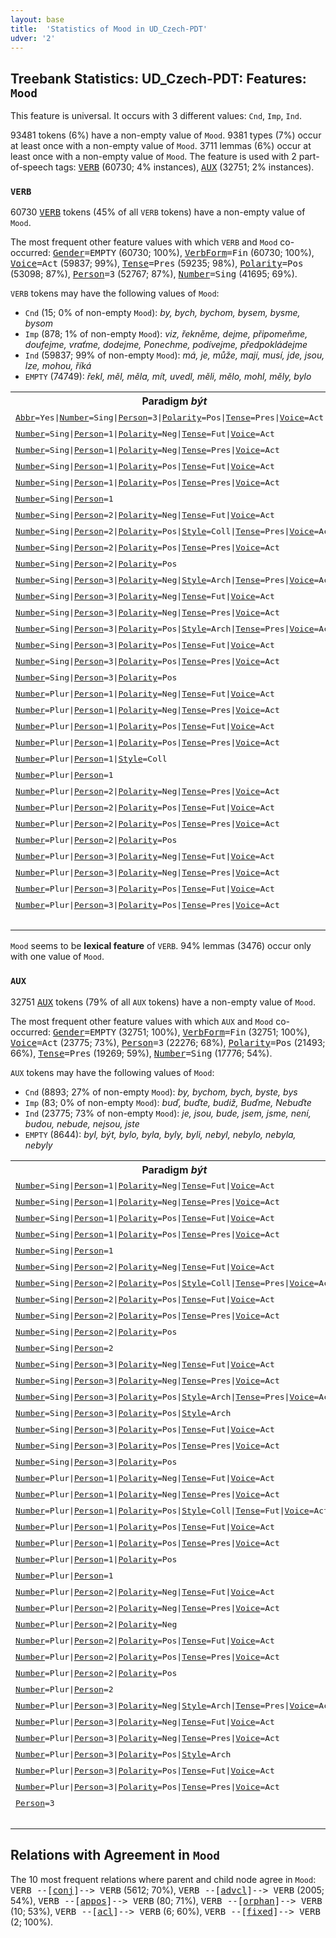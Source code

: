 ```yaml
---
layout: base
title:  'Statistics of Mood in UD_Czech-PDT'
udver: '2'
---
```


## Treebank Statistics: UD_Czech-PDT: Features: `Mood`

This feature is universal.
It occurs with 3 different values: `Cnd`, `Imp`, `Ind`.

93481 tokens (6%) have a non-empty value of `Mood`.
9381 types (7%) occur at least once with a non-empty value of `Mood`.
3711 lemmas (6%) occur at least once with a non-empty value of `Mood`.
The feature is used with 2 part-of-speech tags: <tt><a href="cs_pdt-pos-VERB.html">VERB</a></tt> (60730; 4% instances), <tt><a href="cs_pdt-pos-AUX.html">AUX</a></tt> (32751; 2% instances).

### `VERB`

60730 <tt><a href="cs_pdt-pos-VERB.html">VERB</a></tt> tokens (45% of all `VERB` tokens) have a non-empty value of `Mood`.

The most frequent other feature values with which `VERB` and `Mood` co-occurred: <tt><a href="cs_pdt-feat-Gender.html">Gender</a></tt><tt>=EMPTY</tt> (60730; 100%), <tt><a href="cs_pdt-feat-VerbForm.html">VerbForm</a></tt><tt>=Fin</tt> (60730; 100%), <tt><a href="cs_pdt-feat-Voice.html">Voice</a></tt><tt>=Act</tt> (59837; 99%), <tt><a href="cs_pdt-feat-Tense.html">Tense</a></tt><tt>=Pres</tt> (59235; 98%), <tt><a href="cs_pdt-feat-Polarity.html">Polarity</a></tt><tt>=Pos</tt> (53098; 87%), <tt><a href="cs_pdt-feat-Person.html">Person</a></tt><tt>=3</tt> (52767; 87%), <tt><a href="cs_pdt-feat-Number.html">Number</a></tt><tt>=Sing</tt> (41695; 69%).

`VERB` tokens may have the following values of `Mood`:

* `Cnd` (15; 0% of non-empty `Mood`): <em>by, bych, bychom, bysem, bysme, bysom</em>
* `Imp` (878; 1% of non-empty `Mood`): <em>viz, řekněme, dejme, připomeňme, doufejme, vraťme, dodejme, Ponechme, podívejme, předpokládejme</em>
* `Ind` (59837; 99% of non-empty `Mood`): <em>má, je, může, mají, musí, jde, jsou, lze, mohou, říká</em>
* `EMPTY` (74749): <em>řekl, měl, měla, mít, uvedl, měli, mělo, mohl, měly, bylo</em>

<table>
  <tr><th>Paradigm <i>být</i></th><th><tt>Ind</tt></th><th><tt>Imp</tt></th><th><tt>Cnd</tt></th></tr>
  <tr><td><tt><tt><a href="cs_pdt-feat-Abbr.html">Abbr</a></tt><tt>=Yes</tt>|<tt><a href="cs_pdt-feat-Number.html">Number</a></tt><tt>=Sing</tt>|<tt><a href="cs_pdt-feat-Person.html">Person</a></tt><tt>=3</tt>|<tt><a href="cs_pdt-feat-Polarity.html">Polarity</a></tt><tt>=Pos</tt>|<tt><a href="cs_pdt-feat-Tense.html">Tense</a></tt><tt>=Pres</tt>|<tt><a href="cs_pdt-feat-Voice.html">Voice</a></tt><tt>=Act</tt></tt></td><td><em>j</em></td><td></td><td></td></tr>
  <tr><td><tt><tt><a href="cs_pdt-feat-Number.html">Number</a></tt><tt>=Sing</tt>|<tt><a href="cs_pdt-feat-Person.html">Person</a></tt><tt>=1</tt>|<tt><a href="cs_pdt-feat-Polarity.html">Polarity</a></tt><tt>=Neg</tt>|<tt><a href="cs_pdt-feat-Tense.html">Tense</a></tt><tt>=Fut</tt>|<tt><a href="cs_pdt-feat-Voice.html">Voice</a></tt><tt>=Act</tt></tt></td><td><em>nebudu</em></td><td></td><td></td></tr>
  <tr><td><tt><tt><a href="cs_pdt-feat-Number.html">Number</a></tt><tt>=Sing</tt>|<tt><a href="cs_pdt-feat-Person.html">Person</a></tt><tt>=1</tt>|<tt><a href="cs_pdt-feat-Polarity.html">Polarity</a></tt><tt>=Neg</tt>|<tt><a href="cs_pdt-feat-Tense.html">Tense</a></tt><tt>=Pres</tt>|<tt><a href="cs_pdt-feat-Voice.html">Voice</a></tt><tt>=Act</tt></tt></td><td><em>nejsem</em></td><td></td><td></td></tr>
  <tr><td><tt><tt><a href="cs_pdt-feat-Number.html">Number</a></tt><tt>=Sing</tt>|<tt><a href="cs_pdt-feat-Person.html">Person</a></tt><tt>=1</tt>|<tt><a href="cs_pdt-feat-Polarity.html">Polarity</a></tt><tt>=Pos</tt>|<tt><a href="cs_pdt-feat-Tense.html">Tense</a></tt><tt>=Fut</tt>|<tt><a href="cs_pdt-feat-Voice.html">Voice</a></tt><tt>=Act</tt></tt></td><td><em>budu</em></td><td></td><td></td></tr>
  <tr><td><tt><tt><a href="cs_pdt-feat-Number.html">Number</a></tt><tt>=Sing</tt>|<tt><a href="cs_pdt-feat-Person.html">Person</a></tt><tt>=1</tt>|<tt><a href="cs_pdt-feat-Polarity.html">Polarity</a></tt><tt>=Pos</tt>|<tt><a href="cs_pdt-feat-Tense.html">Tense</a></tt><tt>=Pres</tt>|<tt><a href="cs_pdt-feat-Voice.html">Voice</a></tt><tt>=Act</tt></tt></td><td><em>jsem</em></td><td></td><td></td></tr>
  <tr><td><tt><tt><a href="cs_pdt-feat-Number.html">Number</a></tt><tt>=Sing</tt>|<tt><a href="cs_pdt-feat-Person.html">Person</a></tt><tt>=1</tt></tt></td><td></td><td></td><td><em>bych</em></td></tr>
  <tr><td><tt><tt><a href="cs_pdt-feat-Number.html">Number</a></tt><tt>=Sing</tt>|<tt><a href="cs_pdt-feat-Person.html">Person</a></tt><tt>=2</tt>|<tt><a href="cs_pdt-feat-Polarity.html">Polarity</a></tt><tt>=Neg</tt>|<tt><a href="cs_pdt-feat-Tense.html">Tense</a></tt><tt>=Fut</tt>|<tt><a href="cs_pdt-feat-Voice.html">Voice</a></tt><tt>=Act</tt></tt></td><td><em>nebudeš</em></td><td></td><td></td></tr>
  <tr><td><tt><tt><a href="cs_pdt-feat-Number.html">Number</a></tt><tt>=Sing</tt>|<tt><a href="cs_pdt-feat-Person.html">Person</a></tt><tt>=2</tt>|<tt><a href="cs_pdt-feat-Polarity.html">Polarity</a></tt><tt>=Pos</tt>|<tt><a href="cs_pdt-feat-Style.html">Style</a></tt><tt>=Coll</tt>|<tt><a href="cs_pdt-feat-Tense.html">Tense</a></tt><tt>=Pres</tt>|<tt><a href="cs_pdt-feat-Voice.html">Voice</a></tt><tt>=Act</tt></tt></td><td><em>si</em></td><td></td><td></td></tr>
  <tr><td><tt><tt><a href="cs_pdt-feat-Number.html">Number</a></tt><tt>=Sing</tt>|<tt><a href="cs_pdt-feat-Person.html">Person</a></tt><tt>=2</tt>|<tt><a href="cs_pdt-feat-Polarity.html">Polarity</a></tt><tt>=Pos</tt>|<tt><a href="cs_pdt-feat-Tense.html">Tense</a></tt><tt>=Pres</tt>|<tt><a href="cs_pdt-feat-Voice.html">Voice</a></tt><tt>=Act</tt></tt></td><td><em>jsi</em></td><td></td><td></td></tr>
  <tr><td><tt><tt><a href="cs_pdt-feat-Number.html">Number</a></tt><tt>=Sing</tt>|<tt><a href="cs_pdt-feat-Person.html">Person</a></tt><tt>=2</tt>|<tt><a href="cs_pdt-feat-Polarity.html">Polarity</a></tt><tt>=Pos</tt></tt></td><td></td><td><em>buď</em></td><td></td></tr>
  <tr><td><tt><tt><a href="cs_pdt-feat-Number.html">Number</a></tt><tt>=Sing</tt>|<tt><a href="cs_pdt-feat-Person.html">Person</a></tt><tt>=3</tt>|<tt><a href="cs_pdt-feat-Polarity.html">Polarity</a></tt><tt>=Neg</tt>|<tt><a href="cs_pdt-feat-Style.html">Style</a></tt><tt>=Arch</tt>|<tt><a href="cs_pdt-feat-Tense.html">Tense</a></tt><tt>=Pres</tt>|<tt><a href="cs_pdt-feat-Voice.html">Voice</a></tt><tt>=Act</tt></tt></td><td><em>Není</em></td><td></td><td></td></tr>
  <tr><td><tt><tt><a href="cs_pdt-feat-Number.html">Number</a></tt><tt>=Sing</tt>|<tt><a href="cs_pdt-feat-Person.html">Person</a></tt><tt>=3</tt>|<tt><a href="cs_pdt-feat-Polarity.html">Polarity</a></tt><tt>=Neg</tt>|<tt><a href="cs_pdt-feat-Tense.html">Tense</a></tt><tt>=Fut</tt>|<tt><a href="cs_pdt-feat-Voice.html">Voice</a></tt><tt>=Act</tt></tt></td><td><em>nebude</em></td><td></td><td></td></tr>
  <tr><td><tt><tt><a href="cs_pdt-feat-Number.html">Number</a></tt><tt>=Sing</tt>|<tt><a href="cs_pdt-feat-Person.html">Person</a></tt><tt>=3</tt>|<tt><a href="cs_pdt-feat-Polarity.html">Polarity</a></tt><tt>=Neg</tt>|<tt><a href="cs_pdt-feat-Tense.html">Tense</a></tt><tt>=Pres</tt>|<tt><a href="cs_pdt-feat-Voice.html">Voice</a></tt><tt>=Act</tt></tt></td><td><em>není</em></td><td></td><td></td></tr>
  <tr><td><tt><tt><a href="cs_pdt-feat-Number.html">Number</a></tt><tt>=Sing</tt>|<tt><a href="cs_pdt-feat-Person.html">Person</a></tt><tt>=3</tt>|<tt><a href="cs_pdt-feat-Polarity.html">Polarity</a></tt><tt>=Pos</tt>|<tt><a href="cs_pdt-feat-Style.html">Style</a></tt><tt>=Arch</tt>|<tt><a href="cs_pdt-feat-Tense.html">Tense</a></tt><tt>=Pres</tt>|<tt><a href="cs_pdt-feat-Voice.html">Voice</a></tt><tt>=Act</tt></tt></td><td><em>jest</em></td><td></td><td></td></tr>
  <tr><td><tt><tt><a href="cs_pdt-feat-Number.html">Number</a></tt><tt>=Sing</tt>|<tt><a href="cs_pdt-feat-Person.html">Person</a></tt><tt>=3</tt>|<tt><a href="cs_pdt-feat-Polarity.html">Polarity</a></tt><tt>=Pos</tt>|<tt><a href="cs_pdt-feat-Tense.html">Tense</a></tt><tt>=Fut</tt>|<tt><a href="cs_pdt-feat-Voice.html">Voice</a></tt><tt>=Act</tt></tt></td><td><em>bude</em></td><td></td><td></td></tr>
  <tr><td><tt><tt><a href="cs_pdt-feat-Number.html">Number</a></tt><tt>=Sing</tt>|<tt><a href="cs_pdt-feat-Person.html">Person</a></tt><tt>=3</tt>|<tt><a href="cs_pdt-feat-Polarity.html">Polarity</a></tt><tt>=Pos</tt>|<tt><a href="cs_pdt-feat-Tense.html">Tense</a></tt><tt>=Pres</tt>|<tt><a href="cs_pdt-feat-Voice.html">Voice</a></tt><tt>=Act</tt></tt></td><td><em>je</em></td><td></td><td></td></tr>
  <tr><td><tt><tt><a href="cs_pdt-feat-Number.html">Number</a></tt><tt>=Sing</tt>|<tt><a href="cs_pdt-feat-Person.html">Person</a></tt><tt>=3</tt>|<tt><a href="cs_pdt-feat-Polarity.html">Polarity</a></tt><tt>=Pos</tt></tt></td><td></td><td><em>budiž</em></td><td></td></tr>
  <tr><td><tt><tt><a href="cs_pdt-feat-Number.html">Number</a></tt><tt>=Plur</tt>|<tt><a href="cs_pdt-feat-Person.html">Person</a></tt><tt>=1</tt>|<tt><a href="cs_pdt-feat-Polarity.html">Polarity</a></tt><tt>=Neg</tt>|<tt><a href="cs_pdt-feat-Tense.html">Tense</a></tt><tt>=Fut</tt>|<tt><a href="cs_pdt-feat-Voice.html">Voice</a></tt><tt>=Act</tt></tt></td><td><em>nebudeme</em></td><td></td><td></td></tr>
  <tr><td><tt><tt><a href="cs_pdt-feat-Number.html">Number</a></tt><tt>=Plur</tt>|<tt><a href="cs_pdt-feat-Person.html">Person</a></tt><tt>=1</tt>|<tt><a href="cs_pdt-feat-Polarity.html">Polarity</a></tt><tt>=Neg</tt>|<tt><a href="cs_pdt-feat-Tense.html">Tense</a></tt><tt>=Pres</tt>|<tt><a href="cs_pdt-feat-Voice.html">Voice</a></tt><tt>=Act</tt></tt></td><td><em>nejsme</em></td><td></td><td></td></tr>
  <tr><td><tt><tt><a href="cs_pdt-feat-Number.html">Number</a></tt><tt>=Plur</tt>|<tt><a href="cs_pdt-feat-Person.html">Person</a></tt><tt>=1</tt>|<tt><a href="cs_pdt-feat-Polarity.html">Polarity</a></tt><tt>=Pos</tt>|<tt><a href="cs_pdt-feat-Tense.html">Tense</a></tt><tt>=Fut</tt>|<tt><a href="cs_pdt-feat-Voice.html">Voice</a></tt><tt>=Act</tt></tt></td><td><em>budeme</em></td><td></td><td></td></tr>
  <tr><td><tt><tt><a href="cs_pdt-feat-Number.html">Number</a></tt><tt>=Plur</tt>|<tt><a href="cs_pdt-feat-Person.html">Person</a></tt><tt>=1</tt>|<tt><a href="cs_pdt-feat-Polarity.html">Polarity</a></tt><tt>=Pos</tt>|<tt><a href="cs_pdt-feat-Tense.html">Tense</a></tt><tt>=Pres</tt>|<tt><a href="cs_pdt-feat-Voice.html">Voice</a></tt><tt>=Act</tt></tt></td><td><em>jsme</em></td><td></td><td></td></tr>
  <tr><td><tt><tt><a href="cs_pdt-feat-Number.html">Number</a></tt><tt>=Plur</tt>|<tt><a href="cs_pdt-feat-Person.html">Person</a></tt><tt>=1</tt>|<tt><a href="cs_pdt-feat-Style.html">Style</a></tt><tt>=Coll</tt></tt></td><td></td><td></td><td><em>bysme</em></td></tr>
  <tr><td><tt><tt><a href="cs_pdt-feat-Number.html">Number</a></tt><tt>=Plur</tt>|<tt><a href="cs_pdt-feat-Person.html">Person</a></tt><tt>=1</tt></tt></td><td></td><td></td><td><em>bychom</em></td></tr>
  <tr><td><tt><tt><a href="cs_pdt-feat-Number.html">Number</a></tt><tt>=Plur</tt>|<tt><a href="cs_pdt-feat-Person.html">Person</a></tt><tt>=2</tt>|<tt><a href="cs_pdt-feat-Polarity.html">Polarity</a></tt><tt>=Neg</tt>|<tt><a href="cs_pdt-feat-Tense.html">Tense</a></tt><tt>=Pres</tt>|<tt><a href="cs_pdt-feat-Voice.html">Voice</a></tt><tt>=Act</tt></tt></td><td><em>nejste</em></td><td></td><td></td></tr>
  <tr><td><tt><tt><a href="cs_pdt-feat-Number.html">Number</a></tt><tt>=Plur</tt>|<tt><a href="cs_pdt-feat-Person.html">Person</a></tt><tt>=2</tt>|<tt><a href="cs_pdt-feat-Polarity.html">Polarity</a></tt><tt>=Pos</tt>|<tt><a href="cs_pdt-feat-Tense.html">Tense</a></tt><tt>=Fut</tt>|<tt><a href="cs_pdt-feat-Voice.html">Voice</a></tt><tt>=Act</tt></tt></td><td><em>budete</em></td><td></td><td></td></tr>
  <tr><td><tt><tt><a href="cs_pdt-feat-Number.html">Number</a></tt><tt>=Plur</tt>|<tt><a href="cs_pdt-feat-Person.html">Person</a></tt><tt>=2</tt>|<tt><a href="cs_pdt-feat-Polarity.html">Polarity</a></tt><tt>=Pos</tt>|<tt><a href="cs_pdt-feat-Tense.html">Tense</a></tt><tt>=Pres</tt>|<tt><a href="cs_pdt-feat-Voice.html">Voice</a></tt><tt>=Act</tt></tt></td><td><em>jste</em></td><td></td><td></td></tr>
  <tr><td><tt><tt><a href="cs_pdt-feat-Number.html">Number</a></tt><tt>=Plur</tt>|<tt><a href="cs_pdt-feat-Person.html">Person</a></tt><tt>=2</tt>|<tt><a href="cs_pdt-feat-Polarity.html">Polarity</a></tt><tt>=Pos</tt></tt></td><td></td><td><em>buďte</em></td><td></td></tr>
  <tr><td><tt><tt><a href="cs_pdt-feat-Number.html">Number</a></tt><tt>=Plur</tt>|<tt><a href="cs_pdt-feat-Person.html">Person</a></tt><tt>=3</tt>|<tt><a href="cs_pdt-feat-Polarity.html">Polarity</a></tt><tt>=Neg</tt>|<tt><a href="cs_pdt-feat-Tense.html">Tense</a></tt><tt>=Fut</tt>|<tt><a href="cs_pdt-feat-Voice.html">Voice</a></tt><tt>=Act</tt></tt></td><td><em>nebudou</em></td><td></td><td></td></tr>
  <tr><td><tt><tt><a href="cs_pdt-feat-Number.html">Number</a></tt><tt>=Plur</tt>|<tt><a href="cs_pdt-feat-Person.html">Person</a></tt><tt>=3</tt>|<tt><a href="cs_pdt-feat-Polarity.html">Polarity</a></tt><tt>=Neg</tt>|<tt><a href="cs_pdt-feat-Tense.html">Tense</a></tt><tt>=Pres</tt>|<tt><a href="cs_pdt-feat-Voice.html">Voice</a></tt><tt>=Act</tt></tt></td><td><em>nejsou</em></td><td></td><td></td></tr>
  <tr><td><tt><tt><a href="cs_pdt-feat-Number.html">Number</a></tt><tt>=Plur</tt>|<tt><a href="cs_pdt-feat-Person.html">Person</a></tt><tt>=3</tt>|<tt><a href="cs_pdt-feat-Polarity.html">Polarity</a></tt><tt>=Pos</tt>|<tt><a href="cs_pdt-feat-Tense.html">Tense</a></tt><tt>=Fut</tt>|<tt><a href="cs_pdt-feat-Voice.html">Voice</a></tt><tt>=Act</tt></tt></td><td><em>budou</em></td><td></td><td></td></tr>
  <tr><td><tt><tt><a href="cs_pdt-feat-Number.html">Number</a></tt><tt>=Plur</tt>|<tt><a href="cs_pdt-feat-Person.html">Person</a></tt><tt>=3</tt>|<tt><a href="cs_pdt-feat-Polarity.html">Polarity</a></tt><tt>=Pos</tt>|<tt><a href="cs_pdt-feat-Tense.html">Tense</a></tt><tt>=Pres</tt>|<tt><a href="cs_pdt-feat-Voice.html">Voice</a></tt><tt>=Act</tt></tt></td><td><em>jsou</em></td><td></td><td></td></tr>
  <tr><td><tt></tt></td><td></td><td></td><td><em>by</em></td></tr>
</table>

`Mood` seems to be **lexical feature** of `VERB`. 94% lemmas (3476) occur only with one value of `Mood`.

### `AUX`

32751 <tt><a href="cs_pdt-pos-AUX.html">AUX</a></tt> tokens (79% of all `AUX` tokens) have a non-empty value of `Mood`.

The most frequent other feature values with which `AUX` and `Mood` co-occurred: <tt><a href="cs_pdt-feat-Gender.html">Gender</a></tt><tt>=EMPTY</tt> (32751; 100%), <tt><a href="cs_pdt-feat-VerbForm.html">VerbForm</a></tt><tt>=Fin</tt> (32751; 100%), <tt><a href="cs_pdt-feat-Voice.html">Voice</a></tt><tt>=Act</tt> (23775; 73%), <tt><a href="cs_pdt-feat-Person.html">Person</a></tt><tt>=3</tt> (22276; 68%), <tt><a href="cs_pdt-feat-Polarity.html">Polarity</a></tt><tt>=Pos</tt> (21493; 66%), <tt><a href="cs_pdt-feat-Tense.html">Tense</a></tt><tt>=Pres</tt> (19269; 59%), <tt><a href="cs_pdt-feat-Number.html">Number</a></tt><tt>=Sing</tt> (17776; 54%).

`AUX` tokens may have the following values of `Mood`:

* `Cnd` (8893; 27% of non-empty `Mood`): <em>by, bychom, bych, byste, bys</em>
* `Imp` (83; 0% of non-empty `Mood`): <em>buď, buďte, budiž, Buďme, Nebuďte</em>
* `Ind` (23775; 73% of non-empty `Mood`): <em>je, jsou, bude, jsem, jsme, není, budou, nebude, nejsou, jste</em>
* `EMPTY` (8644): <em>byl, být, bylo, byla, byly, byli, nebyl, nebylo, nebyla, nebyly</em>

<table>
  <tr><th>Paradigm <i>být</i></th><th><tt>Ind</tt></th><th><tt>Imp</tt></th><th><tt>Cnd</tt></th></tr>
  <tr><td><tt><tt><a href="cs_pdt-feat-Number.html">Number</a></tt><tt>=Sing</tt>|<tt><a href="cs_pdt-feat-Person.html">Person</a></tt><tt>=1</tt>|<tt><a href="cs_pdt-feat-Polarity.html">Polarity</a></tt><tt>=Neg</tt>|<tt><a href="cs_pdt-feat-Tense.html">Tense</a></tt><tt>=Fut</tt>|<tt><a href="cs_pdt-feat-Voice.html">Voice</a></tt><tt>=Act</tt></tt></td><td><em>nebudu</em></td><td></td><td></td></tr>
  <tr><td><tt><tt><a href="cs_pdt-feat-Number.html">Number</a></tt><tt>=Sing</tt>|<tt><a href="cs_pdt-feat-Person.html">Person</a></tt><tt>=1</tt>|<tt><a href="cs_pdt-feat-Polarity.html">Polarity</a></tt><tt>=Neg</tt>|<tt><a href="cs_pdt-feat-Tense.html">Tense</a></tt><tt>=Pres</tt>|<tt><a href="cs_pdt-feat-Voice.html">Voice</a></tt><tt>=Act</tt></tt></td><td><em>nejsem</em></td><td></td><td></td></tr>
  <tr><td><tt><tt><a href="cs_pdt-feat-Number.html">Number</a></tt><tt>=Sing</tt>|<tt><a href="cs_pdt-feat-Person.html">Person</a></tt><tt>=1</tt>|<tt><a href="cs_pdt-feat-Polarity.html">Polarity</a></tt><tt>=Pos</tt>|<tt><a href="cs_pdt-feat-Tense.html">Tense</a></tt><tt>=Fut</tt>|<tt><a href="cs_pdt-feat-Voice.html">Voice</a></tt><tt>=Act</tt></tt></td><td><em>budu</em></td><td></td><td></td></tr>
  <tr><td><tt><tt><a href="cs_pdt-feat-Number.html">Number</a></tt><tt>=Sing</tt>|<tt><a href="cs_pdt-feat-Person.html">Person</a></tt><tt>=1</tt>|<tt><a href="cs_pdt-feat-Polarity.html">Polarity</a></tt><tt>=Pos</tt>|<tt><a href="cs_pdt-feat-Tense.html">Tense</a></tt><tt>=Pres</tt>|<tt><a href="cs_pdt-feat-Voice.html">Voice</a></tt><tt>=Act</tt></tt></td><td><em>jsem</em></td><td></td><td></td></tr>
  <tr><td><tt><tt><a href="cs_pdt-feat-Number.html">Number</a></tt><tt>=Sing</tt>|<tt><a href="cs_pdt-feat-Person.html">Person</a></tt><tt>=1</tt></tt></td><td></td><td></td><td><em>bych</em></td></tr>
  <tr><td><tt><tt><a href="cs_pdt-feat-Number.html">Number</a></tt><tt>=Sing</tt>|<tt><a href="cs_pdt-feat-Person.html">Person</a></tt><tt>=2</tt>|<tt><a href="cs_pdt-feat-Polarity.html">Polarity</a></tt><tt>=Neg</tt>|<tt><a href="cs_pdt-feat-Tense.html">Tense</a></tt><tt>=Fut</tt>|<tt><a href="cs_pdt-feat-Voice.html">Voice</a></tt><tt>=Act</tt></tt></td><td><em>Nebudeš</em></td><td></td><td></td></tr>
  <tr><td><tt><tt><a href="cs_pdt-feat-Number.html">Number</a></tt><tt>=Sing</tt>|<tt><a href="cs_pdt-feat-Person.html">Person</a></tt><tt>=2</tt>|<tt><a href="cs_pdt-feat-Polarity.html">Polarity</a></tt><tt>=Pos</tt>|<tt><a href="cs_pdt-feat-Style.html">Style</a></tt><tt>=Coll</tt>|<tt><a href="cs_pdt-feat-Tense.html">Tense</a></tt><tt>=Pres</tt>|<tt><a href="cs_pdt-feat-Voice.html">Voice</a></tt><tt>=Act</tt></tt></td><td><em>si</em></td><td></td><td></td></tr>
  <tr><td><tt><tt><a href="cs_pdt-feat-Number.html">Number</a></tt><tt>=Sing</tt>|<tt><a href="cs_pdt-feat-Person.html">Person</a></tt><tt>=2</tt>|<tt><a href="cs_pdt-feat-Polarity.html">Polarity</a></tt><tt>=Pos</tt>|<tt><a href="cs_pdt-feat-Tense.html">Tense</a></tt><tt>=Fut</tt>|<tt><a href="cs_pdt-feat-Voice.html">Voice</a></tt><tt>=Act</tt></tt></td><td><em>budeš</em></td><td></td><td></td></tr>
  <tr><td><tt><tt><a href="cs_pdt-feat-Number.html">Number</a></tt><tt>=Sing</tt>|<tt><a href="cs_pdt-feat-Person.html">Person</a></tt><tt>=2</tt>|<tt><a href="cs_pdt-feat-Polarity.html">Polarity</a></tt><tt>=Pos</tt>|<tt><a href="cs_pdt-feat-Tense.html">Tense</a></tt><tt>=Pres</tt>|<tt><a href="cs_pdt-feat-Voice.html">Voice</a></tt><tt>=Act</tt></tt></td><td><em>jsi</em></td><td></td><td></td></tr>
  <tr><td><tt><tt><a href="cs_pdt-feat-Number.html">Number</a></tt><tt>=Sing</tt>|<tt><a href="cs_pdt-feat-Person.html">Person</a></tt><tt>=2</tt>|<tt><a href="cs_pdt-feat-Polarity.html">Polarity</a></tt><tt>=Pos</tt></tt></td><td></td><td><em>buď</em></td><td></td></tr>
  <tr><td><tt><tt><a href="cs_pdt-feat-Number.html">Number</a></tt><tt>=Sing</tt>|<tt><a href="cs_pdt-feat-Person.html">Person</a></tt><tt>=2</tt></tt></td><td></td><td></td><td><em>bys</em></td></tr>
  <tr><td><tt><tt><a href="cs_pdt-feat-Number.html">Number</a></tt><tt>=Sing</tt>|<tt><a href="cs_pdt-feat-Person.html">Person</a></tt><tt>=3</tt>|<tt><a href="cs_pdt-feat-Polarity.html">Polarity</a></tt><tt>=Neg</tt>|<tt><a href="cs_pdt-feat-Tense.html">Tense</a></tt><tt>=Fut</tt>|<tt><a href="cs_pdt-feat-Voice.html">Voice</a></tt><tt>=Act</tt></tt></td><td><em>nebude</em></td><td></td><td></td></tr>
  <tr><td><tt><tt><a href="cs_pdt-feat-Number.html">Number</a></tt><tt>=Sing</tt>|<tt><a href="cs_pdt-feat-Person.html">Person</a></tt><tt>=3</tt>|<tt><a href="cs_pdt-feat-Polarity.html">Polarity</a></tt><tt>=Neg</tt>|<tt><a href="cs_pdt-feat-Tense.html">Tense</a></tt><tt>=Pres</tt>|<tt><a href="cs_pdt-feat-Voice.html">Voice</a></tt><tt>=Act</tt></tt></td><td><em>není</em></td><td></td><td></td></tr>
  <tr><td><tt><tt><a href="cs_pdt-feat-Number.html">Number</a></tt><tt>=Sing</tt>|<tt><a href="cs_pdt-feat-Person.html">Person</a></tt><tt>=3</tt>|<tt><a href="cs_pdt-feat-Polarity.html">Polarity</a></tt><tt>=Pos</tt>|<tt><a href="cs_pdt-feat-Style.html">Style</a></tt><tt>=Arch</tt>|<tt><a href="cs_pdt-feat-Tense.html">Tense</a></tt><tt>=Pres</tt>|<tt><a href="cs_pdt-feat-Voice.html">Voice</a></tt><tt>=Act</tt></tt></td><td><em>jest</em></td><td></td><td></td></tr>
  <tr><td><tt><tt><a href="cs_pdt-feat-Number.html">Number</a></tt><tt>=Sing</tt>|<tt><a href="cs_pdt-feat-Person.html">Person</a></tt><tt>=3</tt>|<tt><a href="cs_pdt-feat-Polarity.html">Polarity</a></tt><tt>=Pos</tt>|<tt><a href="cs_pdt-feat-Style.html">Style</a></tt><tt>=Arch</tt></tt></td><td></td><td><em>buď</em></td><td></td></tr>
  <tr><td><tt><tt><a href="cs_pdt-feat-Number.html">Number</a></tt><tt>=Sing</tt>|<tt><a href="cs_pdt-feat-Person.html">Person</a></tt><tt>=3</tt>|<tt><a href="cs_pdt-feat-Polarity.html">Polarity</a></tt><tt>=Pos</tt>|<tt><a href="cs_pdt-feat-Tense.html">Tense</a></tt><tt>=Fut</tt>|<tt><a href="cs_pdt-feat-Voice.html">Voice</a></tt><tt>=Act</tt></tt></td><td><em>bude</em></td><td></td><td></td></tr>
  <tr><td><tt><tt><a href="cs_pdt-feat-Number.html">Number</a></tt><tt>=Sing</tt>|<tt><a href="cs_pdt-feat-Person.html">Person</a></tt><tt>=3</tt>|<tt><a href="cs_pdt-feat-Polarity.html">Polarity</a></tt><tt>=Pos</tt>|<tt><a href="cs_pdt-feat-Tense.html">Tense</a></tt><tt>=Pres</tt>|<tt><a href="cs_pdt-feat-Voice.html">Voice</a></tt><tt>=Act</tt></tt></td><td><em>je</em></td><td></td><td></td></tr>
  <tr><td><tt><tt><a href="cs_pdt-feat-Number.html">Number</a></tt><tt>=Sing</tt>|<tt><a href="cs_pdt-feat-Person.html">Person</a></tt><tt>=3</tt>|<tt><a href="cs_pdt-feat-Polarity.html">Polarity</a></tt><tt>=Pos</tt></tt></td><td></td><td><em>budiž</em></td><td></td></tr>
  <tr><td><tt><tt><a href="cs_pdt-feat-Number.html">Number</a></tt><tt>=Plur</tt>|<tt><a href="cs_pdt-feat-Person.html">Person</a></tt><tt>=1</tt>|<tt><a href="cs_pdt-feat-Polarity.html">Polarity</a></tt><tt>=Neg</tt>|<tt><a href="cs_pdt-feat-Tense.html">Tense</a></tt><tt>=Fut</tt>|<tt><a href="cs_pdt-feat-Voice.html">Voice</a></tt><tt>=Act</tt></tt></td><td><em>nebudeme</em></td><td></td><td></td></tr>
  <tr><td><tt><tt><a href="cs_pdt-feat-Number.html">Number</a></tt><tt>=Plur</tt>|<tt><a href="cs_pdt-feat-Person.html">Person</a></tt><tt>=1</tt>|<tt><a href="cs_pdt-feat-Polarity.html">Polarity</a></tt><tt>=Neg</tt>|<tt><a href="cs_pdt-feat-Tense.html">Tense</a></tt><tt>=Pres</tt>|<tt><a href="cs_pdt-feat-Voice.html">Voice</a></tt><tt>=Act</tt></tt></td><td><em>nejsme</em></td><td></td><td></td></tr>
  <tr><td><tt><tt><a href="cs_pdt-feat-Number.html">Number</a></tt><tt>=Plur</tt>|<tt><a href="cs_pdt-feat-Person.html">Person</a></tt><tt>=1</tt>|<tt><a href="cs_pdt-feat-Polarity.html">Polarity</a></tt><tt>=Pos</tt>|<tt><a href="cs_pdt-feat-Style.html">Style</a></tt><tt>=Coll</tt>|<tt><a href="cs_pdt-feat-Tense.html">Tense</a></tt><tt>=Fut</tt>|<tt><a href="cs_pdt-feat-Voice.html">Voice</a></tt><tt>=Act</tt></tt></td><td><em>budem</em></td><td></td><td></td></tr>
  <tr><td><tt><tt><a href="cs_pdt-feat-Number.html">Number</a></tt><tt>=Plur</tt>|<tt><a href="cs_pdt-feat-Person.html">Person</a></tt><tt>=1</tt>|<tt><a href="cs_pdt-feat-Polarity.html">Polarity</a></tt><tt>=Pos</tt>|<tt><a href="cs_pdt-feat-Tense.html">Tense</a></tt><tt>=Fut</tt>|<tt><a href="cs_pdt-feat-Voice.html">Voice</a></tt><tt>=Act</tt></tt></td><td><em>budeme</em></td><td></td><td></td></tr>
  <tr><td><tt><tt><a href="cs_pdt-feat-Number.html">Number</a></tt><tt>=Plur</tt>|<tt><a href="cs_pdt-feat-Person.html">Person</a></tt><tt>=1</tt>|<tt><a href="cs_pdt-feat-Polarity.html">Polarity</a></tt><tt>=Pos</tt>|<tt><a href="cs_pdt-feat-Tense.html">Tense</a></tt><tt>=Pres</tt>|<tt><a href="cs_pdt-feat-Voice.html">Voice</a></tt><tt>=Act</tt></tt></td><td><em>jsme</em></td><td></td><td></td></tr>
  <tr><td><tt><tt><a href="cs_pdt-feat-Number.html">Number</a></tt><tt>=Plur</tt>|<tt><a href="cs_pdt-feat-Person.html">Person</a></tt><tt>=1</tt>|<tt><a href="cs_pdt-feat-Polarity.html">Polarity</a></tt><tt>=Pos</tt></tt></td><td></td><td><em>Buďme</em></td><td></td></tr>
  <tr><td><tt><tt><a href="cs_pdt-feat-Number.html">Number</a></tt><tt>=Plur</tt>|<tt><a href="cs_pdt-feat-Person.html">Person</a></tt><tt>=1</tt></tt></td><td></td><td></td><td><em>bychom</em></td></tr>
  <tr><td><tt><tt><a href="cs_pdt-feat-Number.html">Number</a></tt><tt>=Plur</tt>|<tt><a href="cs_pdt-feat-Person.html">Person</a></tt><tt>=2</tt>|<tt><a href="cs_pdt-feat-Polarity.html">Polarity</a></tt><tt>=Neg</tt>|<tt><a href="cs_pdt-feat-Tense.html">Tense</a></tt><tt>=Fut</tt>|<tt><a href="cs_pdt-feat-Voice.html">Voice</a></tt><tt>=Act</tt></tt></td><td><em>nebudete</em></td><td></td><td></td></tr>
  <tr><td><tt><tt><a href="cs_pdt-feat-Number.html">Number</a></tt><tt>=Plur</tt>|<tt><a href="cs_pdt-feat-Person.html">Person</a></tt><tt>=2</tt>|<tt><a href="cs_pdt-feat-Polarity.html">Polarity</a></tt><tt>=Neg</tt>|<tt><a href="cs_pdt-feat-Tense.html">Tense</a></tt><tt>=Pres</tt>|<tt><a href="cs_pdt-feat-Voice.html">Voice</a></tt><tt>=Act</tt></tt></td><td><em>nejste</em></td><td></td><td></td></tr>
  <tr><td><tt><tt><a href="cs_pdt-feat-Number.html">Number</a></tt><tt>=Plur</tt>|<tt><a href="cs_pdt-feat-Person.html">Person</a></tt><tt>=2</tt>|<tt><a href="cs_pdt-feat-Polarity.html">Polarity</a></tt><tt>=Neg</tt></tt></td><td></td><td><em>Nebuďte</em></td><td></td></tr>
  <tr><td><tt><tt><a href="cs_pdt-feat-Number.html">Number</a></tt><tt>=Plur</tt>|<tt><a href="cs_pdt-feat-Person.html">Person</a></tt><tt>=2</tt>|<tt><a href="cs_pdt-feat-Polarity.html">Polarity</a></tt><tt>=Pos</tt>|<tt><a href="cs_pdt-feat-Tense.html">Tense</a></tt><tt>=Fut</tt>|<tt><a href="cs_pdt-feat-Voice.html">Voice</a></tt><tt>=Act</tt></tt></td><td><em>budete</em></td><td></td><td></td></tr>
  <tr><td><tt><tt><a href="cs_pdt-feat-Number.html">Number</a></tt><tt>=Plur</tt>|<tt><a href="cs_pdt-feat-Person.html">Person</a></tt><tt>=2</tt>|<tt><a href="cs_pdt-feat-Polarity.html">Polarity</a></tt><tt>=Pos</tt>|<tt><a href="cs_pdt-feat-Tense.html">Tense</a></tt><tt>=Pres</tt>|<tt><a href="cs_pdt-feat-Voice.html">Voice</a></tt><tt>=Act</tt></tt></td><td><em>jste</em></td><td></td><td></td></tr>
  <tr><td><tt><tt><a href="cs_pdt-feat-Number.html">Number</a></tt><tt>=Plur</tt>|<tt><a href="cs_pdt-feat-Person.html">Person</a></tt><tt>=2</tt>|<tt><a href="cs_pdt-feat-Polarity.html">Polarity</a></tt><tt>=Pos</tt></tt></td><td></td><td><em>buďte</em></td><td></td></tr>
  <tr><td><tt><tt><a href="cs_pdt-feat-Number.html">Number</a></tt><tt>=Plur</tt>|<tt><a href="cs_pdt-feat-Person.html">Person</a></tt><tt>=2</tt></tt></td><td></td><td></td><td><em>byste</em></td></tr>
  <tr><td><tt><tt><a href="cs_pdt-feat-Number.html">Number</a></tt><tt>=Plur</tt>|<tt><a href="cs_pdt-feat-Person.html">Person</a></tt><tt>=3</tt>|<tt><a href="cs_pdt-feat-Polarity.html">Polarity</a></tt><tt>=Neg</tt>|<tt><a href="cs_pdt-feat-Style.html">Style</a></tt><tt>=Arch</tt>|<tt><a href="cs_pdt-feat-Tense.html">Tense</a></tt><tt>=Pres</tt>|<tt><a href="cs_pdt-feat-Voice.html">Voice</a></tt><tt>=Act</tt></tt></td><td><em>nésó</em></td><td></td><td></td></tr>
  <tr><td><tt><tt><a href="cs_pdt-feat-Number.html">Number</a></tt><tt>=Plur</tt>|<tt><a href="cs_pdt-feat-Person.html">Person</a></tt><tt>=3</tt>|<tt><a href="cs_pdt-feat-Polarity.html">Polarity</a></tt><tt>=Neg</tt>|<tt><a href="cs_pdt-feat-Tense.html">Tense</a></tt><tt>=Fut</tt>|<tt><a href="cs_pdt-feat-Voice.html">Voice</a></tt><tt>=Act</tt></tt></td><td><em>nebudou</em></td><td></td><td></td></tr>
  <tr><td><tt><tt><a href="cs_pdt-feat-Number.html">Number</a></tt><tt>=Plur</tt>|<tt><a href="cs_pdt-feat-Person.html">Person</a></tt><tt>=3</tt>|<tt><a href="cs_pdt-feat-Polarity.html">Polarity</a></tt><tt>=Neg</tt>|<tt><a href="cs_pdt-feat-Tense.html">Tense</a></tt><tt>=Pres</tt>|<tt><a href="cs_pdt-feat-Voice.html">Voice</a></tt><tt>=Act</tt></tt></td><td><em>nejsou</em></td><td></td><td></td></tr>
  <tr><td><tt><tt><a href="cs_pdt-feat-Number.html">Number</a></tt><tt>=Plur</tt>|<tt><a href="cs_pdt-feat-Person.html">Person</a></tt><tt>=3</tt>|<tt><a href="cs_pdt-feat-Polarity.html">Polarity</a></tt><tt>=Pos</tt>|<tt><a href="cs_pdt-feat-Style.html">Style</a></tt><tt>=Arch</tt></tt></td><td></td><td><em>budiž</em></td><td></td></tr>
  <tr><td><tt><tt><a href="cs_pdt-feat-Number.html">Number</a></tt><tt>=Plur</tt>|<tt><a href="cs_pdt-feat-Person.html">Person</a></tt><tt>=3</tt>|<tt><a href="cs_pdt-feat-Polarity.html">Polarity</a></tt><tt>=Pos</tt>|<tt><a href="cs_pdt-feat-Tense.html">Tense</a></tt><tt>=Fut</tt>|<tt><a href="cs_pdt-feat-Voice.html">Voice</a></tt><tt>=Act</tt></tt></td><td><em>budou</em></td><td></td><td></td></tr>
  <tr><td><tt><tt><a href="cs_pdt-feat-Number.html">Number</a></tt><tt>=Plur</tt>|<tt><a href="cs_pdt-feat-Person.html">Person</a></tt><tt>=3</tt>|<tt><a href="cs_pdt-feat-Polarity.html">Polarity</a></tt><tt>=Pos</tt>|<tt><a href="cs_pdt-feat-Tense.html">Tense</a></tt><tt>=Pres</tt>|<tt><a href="cs_pdt-feat-Voice.html">Voice</a></tt><tt>=Act</tt></tt></td><td><em>jsou</em></td><td></td><td></td></tr>
  <tr><td><tt><tt><a href="cs_pdt-feat-Person.html">Person</a></tt><tt>=3</tt></tt></td><td></td><td></td><td><em>by</em></td></tr>
  <tr><td><tt></tt></td><td></td><td></td><td><em>by</em></td></tr>
</table>

## Relations with Agreement in `Mood`

The 10 most frequent relations where parent and child node agree in `Mood`:
<tt>VERB --[<tt><a href="cs_pdt-dep-conj.html">conj</a></tt>]--> VERB</tt> (5612; 70%),
<tt>VERB --[<tt><a href="cs_pdt-dep-advcl.html">advcl</a></tt>]--> VERB</tt> (2005; 54%),
<tt>VERB --[<tt><a href="cs_pdt-dep-appos.html">appos</a></tt>]--> VERB</tt> (80; 71%),
<tt>VERB --[<tt><a href="cs_pdt-dep-orphan.html">orphan</a></tt>]--> VERB</tt> (10; 53%),
<tt>VERB --[<tt><a href="cs_pdt-dep-acl.html">acl</a></tt>]--> VERB</tt> (6; 60%),
<tt>VERB --[<tt><a href="cs_pdt-dep-fixed.html">fixed</a></tt>]--> VERB</tt> (2; 100%).

